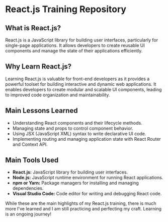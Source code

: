 <h1>React.js Training Repository</h1>

<h2>What is React.js?</h2>
<p>React.js is a JavaScript library for building user interfaces, particularly for single-page applications. It allows developers to create reusable UI components and manage the state of their applications efficiently.</p>

<h2>Why Learn React.js?</h2>
<p>Learning React.js is valuable for front-end developers as it provides a powerful toolset for building interactive and dynamic web applications. It enables developers to create modular and scalable UI components, leading to improved code organization and maintainability.</p>

<h2>Main Lessons Learned</h2>
<ul>
    <li>Understanding React components and their lifecycle methods.</li>
    <li>Managing state and props to control component behavior.</li>
    <li>Using JSX (JavaScript XML) syntax to write declarative UI code.</li>
    <li>Implementing routing and managing application state with React Router and Context API.</li>
</ul>

<h2>Main Tools Used</h2>
<ul>
    <li><strong>React.js:</strong> JavaScript library for building user interfaces.</li>
    <li><strong>Node.js:</strong> JavaScript runtime environment for running React applications.</li>
    <li><strong>npm or Yarn:</strong> Package managers for installing and managing dependencies.</li>
    <li><strong>Visual Studio Code:</strong> Code editor for writing and debugging React code.</li>
</ul>

<p>While these are the main highlights of my React.js training, there is much more I've learned and I am still practicing and perfecting my craft. Learning is an ongoing journey!</p>
